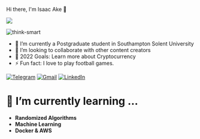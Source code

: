  Hi there, I'm Isaac Ake   👋 

![](../../Downloads/think-smart.gif)

![think-smart](https://user-images.githubusercontent.com/92088172/178568804-fbf6ccf6-f3cb-4bc2-bb9f-bc22cd91df8e.gif)


- 🌱 I’m currently a Postgraduate student in  Southampton Solent University  
- 👯 I’m looking to collaborate with other content creators
- 🥅 2022 Goals: Learn more about Cryptocurrency
- ⚡ Fun fact: I love to play football games.

[![Telegram](https://img.shields.io/badge/-TELEGRAM-2CA5E0?style=for-the-badge&logo=telegram&logoColor=white)](https://t.me/isaacake)
[![Gmail](https://img.shields.io/badge/-GMAIL-D14836?style=for-the-badge&logo=gmail&logoColor=white)](mailto:akeisaac18@gmail.com)
[![LinkedIn](https://img.shields.io/badge/-LINKEDIN-0077B5?style=for-the-badge&logo=linkedin&logoColor=white)](https://www.linkedin.com/in/ake-isaac-4845aa136/)



# 🌱 I’m currently learning ...
- **Randomized Algorithms**
- **Machine Learning**
- **Docker & AWS**
<br/>
  <br/>


